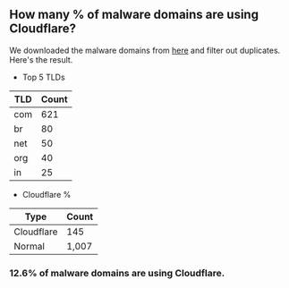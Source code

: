 ## How many % of malware domains are using Cloudflare?


We downloaded the malware domains from [here](https://urlhaus.abuse.ch) and filter out duplicates.
Here's the result.


[//]: # (start replacement)


- Top 5 TLDs

| TLD | Count |
| --- | --- |
| com | 621 |
| br | 80 |
| net | 50 |
| org | 40 |
| in | 25 |


- Cloudflare %

| Type | Count |
| --- | --- |
| Cloudflare | 145 |
| Normal | 1,007 |


### 12.6% of malware domains are using Cloudflare.